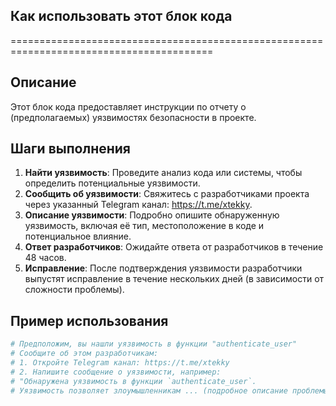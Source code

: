 ## Как использовать этот блок кода
=========================================================================================

Описание
-------------------------
Этот блок кода предоставляет инструкции по отчету о (предполагаемых) уязвимостях безопасности в проекте. 

Шаги выполнения
-------------------------
1. **Найти уязвимость**:  Проведите анализ кода или системы, чтобы определить потенциальные уязвимости. 
2. **Сообщить об уязвимости**: Свяжитесь с разработчиками проекта через указанный Telegram канал: https://t.me/xtekky. 
3. **Описание уязвимости**: Подробно опишите обнаруженную уязвимость, включая её тип, местоположение в коде и потенциальное влияние.
4. **Ответ разработчиков**: Ожидайте ответа от разработчиков в течение 48 часов. 
5. **Исправление**: После подтверждения уязвимости разработчики выпустят исправление в течение нескольких дней (в зависимости от сложности проблемы).

Пример использования
-------------------------

```python
# Предположим, вы нашли уязвимость в функции "authenticate_user"
# Сообщите об этом разработчикам:
# 1. Откройте Telegram канал: https://t.me/xtekky
# 2. Напишите сообщение о уязвимости, например:
# "Обнаружена уязвимость в функции `authenticate_user`. 
# Уязвимость позволяет злоумышленникам ... (подробное описание проблемы)"
```